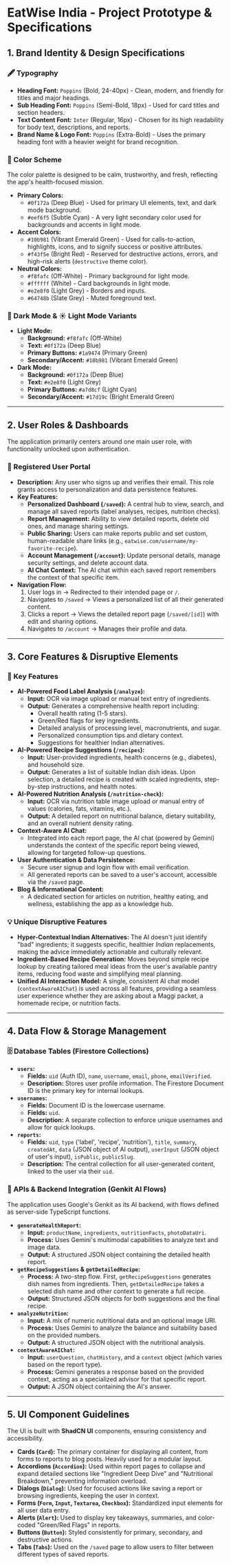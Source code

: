 
# EatWise India - Project Prototype & Specifications

## 1. Brand Identity & Design Specifications

### 🖋 Typography

-   **Heading Font:** `Poppins` (Bold, 24-40px) - Clean, modern, and friendly for titles and major headings.
-   **Sub Heading Font:** `Poppins` (Semi-Bold, 18px) - Used for card titles and section headers.
-   **Text Content Font:** `Inter` (Regular, 16px) - Chosen for its high readability for body text, descriptions, and reports.
-   **Brand Name & Logo Font:** `Poppins` (Extra-Bold) - Uses the primary heading font with a heavier weight for brand recognition.

### 🎨 Color Scheme

The color palette is designed to be calm, trustworthy, and fresh, reflecting the app's health-focused mission.

-   **Primary Colors:**
    -   `#0f172a` (Deep Blue) - Used for primary UI elements, text, and dark mode background.
    -   `#eef6f5` (Subtle Cyan) - A very light secondary color used for backgrounds and accents in light mode.
-   **Accent Colors:**
    -   `#10b981` (Vibrant Emerald Green) - Used for calls-to-action, highlights, icons, and to signify success or positive attributes.
    -   `#f43f5e` (Bright Red) - Reserved for destructive actions, errors, and high-risk alerts (`destructive` theme color).
-   **Neutral Colors:**
    -   `#f8fafc` (Off-White) - Primary background for light mode.
    -   `#ffffff` (White) - Card backgrounds in light mode.
    -   `#e2e8f0` (Light Grey) - Borders and inputs.
    -   `#64748b` (Slate Grey) - Muted foreground text.

### 🌙 Dark Mode & ☀️ Light Mode Variants

-   **Light Mode:**
    -   **Background:** `#f8fafc` (Off-White)
    -   **Text:** `#0f172a` (Deep Blue)
    -   **Primary Buttons:** `#1a9474` (Primary Green)
    -   **Secondary/Accent:** `#10b981` (Vibrant Emerald Green)
-   **Dark Mode:**
    -   **Background:** `#0f172a` (Deep Blue)
    -   **Text:** `#e2e8f0` (Light Grey)
    -   **Primary Buttons:** `#a7d8cf` (Light Cyan)
    -   **Secondary/Accent:** `#17d19c` (Bright Emerald Green)

---

## 2. User Roles & Dashboards

The application primarily centers around one main user role, with functionality unlocked upon authentication.

### 👤 Registered User Portal

-   **Description:** Any user who signs up and verifies their email. This role grants access to personalization and data persistence features.
-   **Key Features:**
    -   **Personalized Dashboard (`/saved`):** A central hub to view, search, and manage all saved reports (label analyses, recipes, nutrition checks).
    -   **Report Management:** Ability to view detailed reports, delete old ones, and manage sharing settings.
    -   **Public Sharing:** Users can make reports public and set custom, human-readable share links (e.g., `eatwise.com/username/my-favorite-recipe`).
    -   **Account Management (`/account`):** Update personal details, manage security settings, and delete account data.
    -   **AI Chat Context:** The AI chat within each saved report remembers the context of that specific item.
-   **Navigation Flow:**
    1.  User logs in → Redirected to their intended page or `/`.
    2.  Navigates to `/saved` → Views a personalized list of all their generated content.
    3.  Clicks a report → Views the detailed report page (`/saved/[id]`) with edit and sharing options.
    4.  Navigates to `/account` → Manages their profile and data.

---

## 3. Core Features & Disruptive Elements

### 📌 Key Features

-   **AI-Powered Food Label Analysis (`/analyze`):**
    -   **Input:** OCR via image upload or manual text entry of ingredients.
    -   **Output:** Generates a comprehensive health report including:
        -   Overall health rating (1-5 stars).
        -   Green/Red flags for key ingredients.
        -   Detailed analysis of processing level, macronutrients, and sugar.
        -   Personalized consumption tips and dietary context.
        -   Suggestions for healthier Indian alternatives.
-   **AI-Powered Recipe Suggestions (`/recipes`):**
    -   **Input:** User-provided ingredients, health concerns (e.g., diabetes), and household size.
    -   **Output:** Generates a list of suitable Indian dish ideas. Upon selection, a detailed recipe is created with scaled ingredients, step-by-step instructions, and health notes.
-   **AI-Powered Nutrition Analysis (`/nutrition-check`):**
    -   **Input:** OCR via nutrition table image upload or manual entry of values (calories, fats, vitamins, etc.).
    -   **Output:** A detailed report on nutritional balance, dietary suitability, and an overall nutrient density rating.
-   **Context-Aware AI Chat:**
    -   Integrated into each report page, the AI chat (powered by Gemini) understands the context of the specific report being viewed, allowing for targeted follow-up questions.
-   **User Authentication & Data Persistence:**
    -   Secure user signup and login flow with email verification.
    -   All generated reports can be saved to a user's account, accessible via the `/saved` page.
-   **Blog & Informational Content:**
    -   A dedicated section for articles on nutrition, healthy eating, and wellness, establishing the app as a knowledge hub.

### 💡 Unique Disruptive Features

-   **Hyper-Contextual Indian Alternatives:** The AI doesn't just identify "bad" ingredients; it suggests specific, healthier *Indian* replacements, making the advice immediately actionable and culturally relevant.
-   **Ingredient-Based Recipe Generation:** Moves beyond simple recipe lookup by creating tailored meal ideas from the user's available pantry items, reducing food waste and simplifying meal planning.
-   **Unified AI Interaction Model:** A single, consistent AI chat model (`contextAwareAIChat`) is used across all features, providing a seamless user experience whether they are asking about a Maggi packet, a homemade recipe, or nutrition facts.

---

## 4. Data Flow & Storage Management

### 🗄 Database Tables (Firestore Collections)

-   **`users`:**
    -   **Fields:** `uid` (Auth ID), `name`, `username`, `email`, `phone`, `emailVerified`.
    -   **Description:** Stores user profile information. The Firestore Document ID is the primary key for internal lookups.
-   **`usernames`:**
    -   **Fields:** Document ID is the lowercase username.
    -   **Fields:** `uid`.
    -   **Description:** A separate collection to enforce unique usernames and allow for quick lookups.
-   **`reports`:**
    -   **Fields:** `uid`, `type` ('label', 'recipe', 'nutrition'), `title`, `summary`, `createdAt`, `data` (JSON object of AI output), `userInput` (JSON object of user's input), `isPublic`, `publicSlug`.
    -   **Description:** The central collection for all user-generated content, linked to the user via their `uid`.

### 🔗 APIs & Backend Integration (Genkit AI Flows)

The application uses Google's Genkit as its AI backend, with flows defined as server-side TypeScript functions.

-   **`generateHealthReport`:**
    -   **Input:** `productName`, `ingredients`, `nutritionFacts`, `photoDataUri`.
    -   **Process:** Uses Gemini's multimodal capabilities to analyze text and image data.
    -   **Output:** A structured JSON object containing the detailed health report.
-   **`getRecipeSuggestions` & `getDetailedRecipe`:**
    -   **Process:** A two-step flow. First, `getRecipeSuggestions` generates dish names from ingredients. Then, `getDetailedRecipe` takes a selected dish name and other context to generate a full recipe.
    -   **Output:** Structured JSON objects for both suggestions and the final recipe.
-   **`analyzeNutrition`:**
    -   **Input:** A mix of numeric nutritional data and an optional image URI.
    -   **Process:** Uses Gemini to analyze the balance and suitability based on the provided numbers.
    -   **Output:** A structured JSON object with the nutritional analysis.
-   **`contextAwareAIChat`:**
    -   **Input:** `userQuestion`, `chatHistory`, and a `context` object (which varies based on the report type).
    -   **Process:** Gemini generates a response based on the provided context, acting as a specialized advisor for that specific report.
    -   **Output:** A JSON object containing the AI's answer.

---

## 5. UI Component Guidelines

The UI is built with **ShadCN UI** components, ensuring consistency and accessibility.

-   **Cards (`Card`):** The primary container for displaying all content, from forms to reports to blog posts. Heavily used for a modular layout.
-   **Accordions (`Accordion`):** Used within report pages to collapse and expand detailed sections like "Ingredient Deep Dive" and "Nutritional Breakdown," preventing information overload.
-   **Dialogs (`Dialog`):** Used for focused actions like saving a report or browsing ingredients, keeping the user in context.
-   **Forms (`Form`, `Input`, `Textarea`, `Checkbox`):** Standardized input elements for all user data entry.
-   **Alerts (`Alert`):** Used to display key takeaways, summaries, and color-coded "Green/Red Flags" in reports.
-   **Buttons (`Button`):** Styled consistently for primary, secondary, and destructive actions.
-   **Tabs (`Tabs`):** Used on the `/saved` page to allow users to filter between different types of saved reports.
